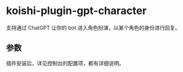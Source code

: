 # koishi-plugin-gpt-character

支持通过 ChatGPT 让你的 bot 进入角色扮演，以某个角色的身份进行回复。

## 参数

插件安装后，详见控制台的配置项，都有详细说明。
